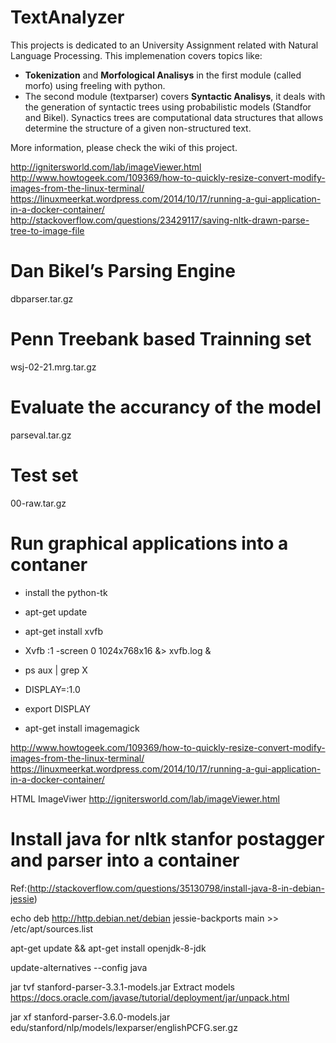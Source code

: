 # TextAnalyzer

This projects is dedicated to an University Assignment related with Natural Language Processing. This implemenation covers topics like:

* **Tokenization** and **Morfological Analisys** in the first module (called morfo) using freeling with python. 
* The second module (textparser) covers **Syntactic Analisys**, it deals with the generation of syntactic trees using probabilistic models (Standfor and Bikel). Synactics trees are computational data structures that allows determine the structure of a given non-structured text.

More information, please check the wiki of this project.


http://ignitersworld.com/lab/imageViewer.html
http://www.howtogeek.com/109369/how-to-quickly-resize-convert-modify-images-from-the-linux-terminal/
https://linuxmeerkat.wordpress.com/2014/10/17/running-a-gui-application-in-a-docker-container/
http://stackoverflow.com/questions/23429117/saving-nltk-drawn-parse-tree-to-image-file

# Dan Bikel’s Parsing Engine
dbparser.tar.gz

# Penn Treebank based Trainning set 
wsj-02-21.mrg.tar.gz

# Evaluate the accurancy of the model 
parseval.tar.gz

# Test set
00-raw.tar.gz

# Run graphical applications into a contaner

* install the python-tk

* apt-get update

* apt-get install xvfb

* Xvfb :1 -screen 0 1024x768x16 &> xvfb.log  &

* ps aux | grep X

* DISPLAY=:1.0

* export DISPLAY

* apt-get install imagemagick

http://www.howtogeek.com/109369/how-to-quickly-resize-convert-modify-images-from-the-linux-terminal/
https://linuxmeerkat.wordpress.com/2014/10/17/running-a-gui-application-in-a-docker-container/


HTML ImageViwer
http://ignitersworld.com/lab/imageViewer.html


# Install java for nltk stanfor postagger and parser into a container

Ref:(http://stackoverflow.com/questions/35130798/install-java-8-in-debian-jessie)

echo deb http://http.debian.net/debian jessie-backports main >> /etc/apt/sources.list

apt-get update && apt-get install openjdk-8-jdk

update-alternatives --config java


jar tvf stanford-parser-3.3.1-models.jar
Extract models 
https://docs.oracle.com/javase/tutorial/deployment/jar/unpack.html

jar xf stanford-parser-3.6.0-models.jar edu/stanford/nlp/models/lexparser/englishPCFG.ser.gz
